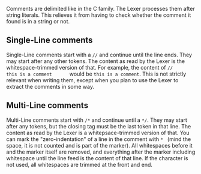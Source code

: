 Comments are delimited like in the C family. The Lexer processes them after string literals. This relieves it from having to check whether the comment it found is in a string or not.

## Single-Line comments
Single-Line comments start with a `//` and continue until the line ends. They may start after any other tokens. The content as read by the Lexer is the whitespace-trimmed version of that. For example, the content of `//     this is a comment      ` would be `this is a comment`. This is not strictly relevant when writing them, except when you plan to use the Lexer to extract the comments in some way.

## Multi-Line comments
Multi-Line comments start with `/*` and continue until a `*/`. They may start after any tokens, but the closing tag must be the last token in that line. The content as read by the Lexer is a whitepsace-trimmed version of that. You can mark the "zero-indentation" of a line in the comment with `* ` (mind the space, it is not counted and is part of the marker). All whitespaces before it and the marker itself are removed, and everything after the marker including whitespace until the line feed is the content of that line. If the character is not used, all whitespaces are trimmed at the front and end.